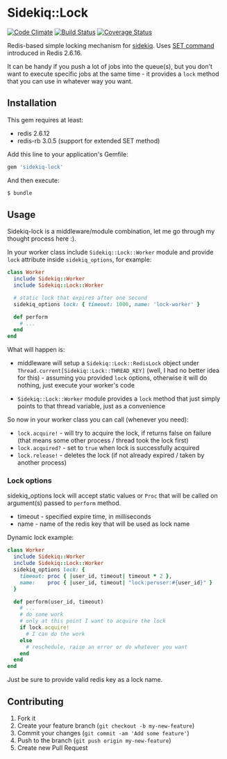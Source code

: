 # Sidekiq::Lock

[![Code Climate](https://codeclimate.com/github/emq/sidekiq-lock.png)](https://codeclimate.com/github/emq/sidekiq-lock)
[![Build Status](https://travis-ci.org/emq/sidekiq-lock.png?branch=master)](https://travis-ci.org/emq/sidekiq-lock)
[![Coverage Status](https://coveralls.io/repos/emq/sidekiq-lock/badge.png)](https://coveralls.io/r/emq/sidekiq-lock)

Redis-based simple locking mechanism for [sidekiq][2]. Uses [SET command][1] introduced in Redis 2.6.16.

It can be handy if you push a lot of jobs into the queue(s), but you don't want to execute specific jobs at the same time - it provides a `lock` method that you can use in whatever way you want.

## Installation

This gem requires at least:
- redis 2.6.12
- redis-rb 3.0.5 (support for extended SET method)

Add this line to your application's Gemfile:

``` ruby
gem 'sidekiq-lock'
```

And then execute:

``` bash
$ bundle
```

## Usage

Sidekiq-lock is a middleware/module combination, let me go through my thought process here :).

In your worker class include `Sidekiq::Lock::Worker` module and provide `lock` attribute inside `sidekiq_options`, for example:

``` ruby
class Worker
  include Sidekiq::Worker
  include Sidekiq::Lock::Worker

  # static lock that expires after one second
  sidekiq_options lock: { timeout: 1000, name: 'lock-worker' }

  def perform
    # ...
  end
end
```

What will happen is:

- middleware will setup a `Sidekiq::Lock::RedisLock` object under `Thread.current[Sidekiq::Lock::THREAD_KEY]` (well, I had no better idea for this) - assuming you provided `lock` options, otherwise it will do nothing, just execute your worker's code

- `Sidekiq::Lock::Worker` module provides a `lock` method that just simply points to that thread variable, just as a convenience

So now in your worker class you can call (whenever you need):

- `lock.acquire!` - will try to acquire the lock, if returns false on failure (that means some other process / thread took the lock first)
- `lock.acquired?` - set to `true` when lock is successfully acquired
- `lock.release!` - deletes the lock (if not already expired / taken by another process)

### Lock options

sidekiq_options lock will accept static values or `Proc` that will be called on argument(s) passed to `perform` method.

- timeout - specified expire time, in milliseconds
- name - name of the redis key that will be used as lock name

Dynamic lock example:

``` ruby
class Worker
  include Sidekiq::Worker
  include Sidekiq::Lock::Worker
  sidekiq_options lock: {
    timeout: proc { |user_id, timeout| timeout * 2 },
    name:    proc { |user_id, timeout| "lock:peruser:#{user_id}" }
  }

  def perform(user_id, timeout)
    # ...
    # do some work
    # only at this point I want to acquire the lock
    if lock.acquire!
      # I can do the work
    else
      # reschedule, raise an error or do whatever you want
    end
  end
end
```

Just be sure to provide valid redis key as a lock name.

## Contributing

1. Fork it
2. Create your feature branch (`git checkout -b my-new-feature`)
3. Commit your changes (`git commit -am 'Add some feature'`)
4. Push to the branch (`git push origin my-new-feature`)
5. Create new Pull Request

[1]: http://redis.io/commands/set
[2]: https://github.com/mperham/sidekiq
